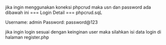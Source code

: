 jika ingin menggunakan koneksi phpcrud maka usn dan password ada dibawah ini
=== Login Detail ===
phpcrud.sqL

Username: admin
Password: password@123

jika ingin login sesuai dengan keinginan user maka silahkan isi data login di halaman register.php
